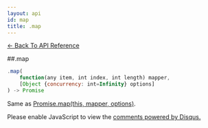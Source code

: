 ```yaml
---
layout: api
id: map
title: .map
---
```



[← Back To API Reference](/docs/api-reference.html)
<div class="api-code-section"><markdown>
##.map

```js
.map(
    function(any item, int index, int length) mapper,
    [Object {concurrency: int=Infinity} options]
) -> Promise
```

Same as [Promise.map(this, mapper, options)](.).
</markdown></div>

<div id="disqus_thread"></div>
<script type="text/javascript">
    var disqus_title = ".map";
    var disqus_shortname = "bluebirdjs";
    var disqus_identifier = "disqus-id-map";
    
    (function() {
        var dsq = document.createElement("script"); dsq.type = "text/javascript"; dsq.async = true;
        dsq.src = "//" + disqus_shortname + ".disqus.com/embed.js";
        (document.getElementsByTagName("head")[0] || document.getElementsByTagName("body")[0]).appendChild(dsq);
    })();
</script>
<noscript>Please enable JavaScript to view the <a href="https://disqus.com/?ref_noscript" rel="nofollow">comments powered by Disqus.</a></noscript>
